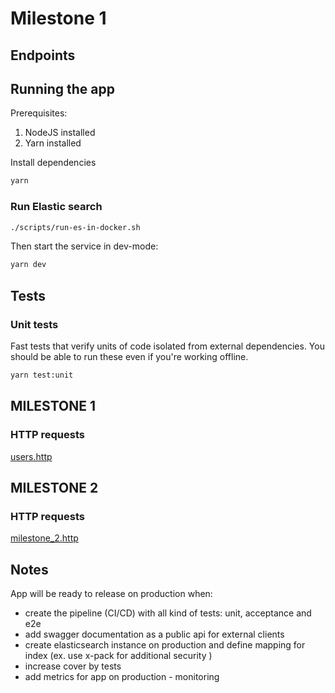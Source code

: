 # Milestone 1

## Endpoints

## Running the app

Prerequisites:

1. NodeJS installed
2. Yarn installed

Install dependencies

```bash
yarn
```

### Run Elastic search

```bash
./scripts/run-es-in-docker.sh
```

Then start the service in dev-mode:

```bash
yarn dev
```

## Tests

### Unit tests

Fast tests that verify units of code isolated from external dependencies. You
should be able to run these even if you're working offline.

```bash
yarn test:unit
```

## MILESTONE 1
### HTTP requests 

[users.http](restapi/users.http)

## MILESTONE 2
### HTTP requests

[milestone_2.http](restapi/milestone2.http)



## Notes
App will be ready to release on production when:
- create the pipeline (CI/CD) with all kind of tests: unit, acceptance and e2e
- add swagger documentation as a public api for external clients
- create elasticsearch instance on production and define mapping for index (ex. use x-pack for additional security )
- increase cover by tests
- add metrics for app on production - monitoring